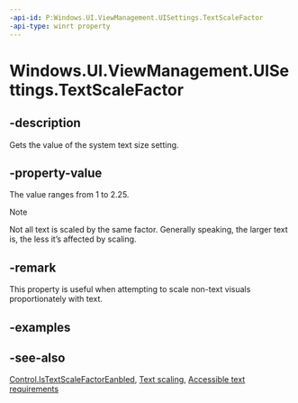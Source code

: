 ```yaml
---
-api-id: P:Windows.UI.ViewManagement.UISettings.TextScaleFactor
-api-type: winrt property
---
```


<!-- Property syntax
public double TextScaleFactor { get; }
-->

# Windows.UI.ViewManagement.UISettings.TextScaleFactor

## -description

Gets the value of the system text size setting.

## -property-value

The value ranges from 1 to 2.25.

>[!NOTE]
> Not all text is scaled by the same factor. Generally speaking, the larger text is, the less it’s affected by scaling.

## -remark

This property is useful when attempting to scale non-text visuals proportionately with text.

## -examples

## -see-also

[Control.IsTextScaleFactorEanbled](../windows.ui.xaml.controls/control_istextscalefactorenabled.md), [Text scaling](https://docs.microsoft.com/windows/uwp/design/input/text-scaling), [Accessible text requirements](https://docs.microsoft.com/windows/uwp/design/accessibility/accessible-text-requirements)